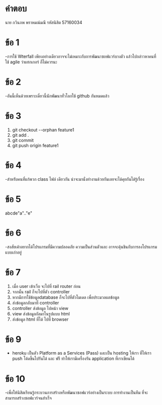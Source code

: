 # คำตอบ
นาย กวินภพ พราหมณ์มณี รหัสนิสิต 57160034
# ข้อ 1 
-การใช้ Wterfall เพียงอย่างเดียวอาจจะไม่เหมาะกับการพัฒนาซอฟแวร์บางตัว แล้วไปกล่าวหาคนที่ใช้ agile ว่าแฮกเกอร์ ก็ไม่ควรนะ

# ข้อ 2
-อันนี้เห็นด้วยเพราะเดี๋ยวนี้นักพัฒนาทั่วโลกใช้ github กันหมดแล้ว

# ข้อ 3
1. git checkout --orphan feature1
2. git add .
3. git commit
4. git push origin feature1

# ข้อ 4
-สำหรับคนที่แก้พวก class ไฟล์ เดียวกัน น่าจะมานั่งทำงานด้วยกันเลยจะได้คุยกันได้รู้เรื่อง

# ข้อ 5
abcde"a".."e"

# ข้อ 6
-สงสัยเค้าอยากได้โปรแกรมที่มีความปลอดภัย ความเป็นส่วนตัวและ อาจจะคุ้นชินกับการลงโปรแกรมแบบเก่าอยู่

# ข้อ 7
1. เมื่อ user เข้าเว็บ จะไปที่ rail router ก่อน
2. จากนั้น rail ก็จะไปที่ตัว controller 
3. หากมีการใช้ข้อมูลdatabase ก็จะไปที่ตัวโมเดล เพื่อประมวลผลข้อมูล
5. ส่งข้อมูลกลับมาที่ controller
6. controller ส่งข้อมูล ไปหน้า view 
7. view ส่งข้อมูลกัลมาในรูปแบบ html
8. ส่งข้อมูล html ที่ได้ ไปที่ browser

# ข้อ 9
- heroku เป็นตัว Platform as a Services (Pass) และเป็น hosting ให้เรา ที่ให้เรา push โค้ดขึ้นไปรันได้ และ ฟรี ทำให้เรามีเครื่องรัน application ที่เราเขียนได้

# ข้อ 10
-เพื่อให้นิสิตเรียนรู้กระบวนการสร้างหรือพัฒนาซอฟแวร์อย่างเป็นระบบ การทำงานเป็นทีม ที่จะสามารถสร้างซอฟแวร์จนสำเร็จ

